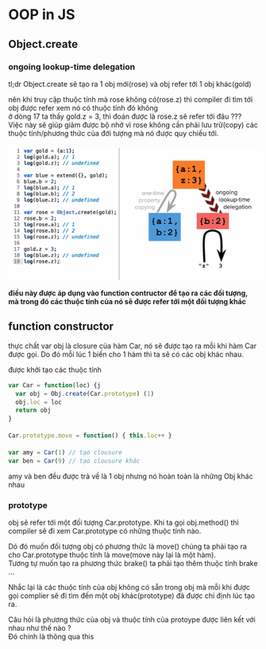 # OOP in JS

## Object.create

### ongoing lookup-time delegation

tl;dr Object.create sẽ tạo ra 1 obj mới\(rose\) và obj refer tới 1 obj khác\(gold\)

nên khi truy cập thuộc tính mà rose không có\(rose.z\) thì compiler đi tìm tới obj được refer xem nó có thuộc tính đó không  
ở dòng 17 ta thấy gold.z = 3, thì đoán được là rose.z sẽ refer tới đâu ???  
Việc này sẽ giúp giảm được bộ nhớ vì rose không cần phải lưu trữ\(copy\) các thuộc tính/phương thức của đới tượng mà nó được quy chiếu tới.

![](../.gitbook/assets/obj-deligate%20%281%29.png)

**điều này được áp dụng vào function contructor để tạo ra các đối tượng, mà trong đó các thuộc tính của nó sẽ được refer tới một đối tượng khác**

## function constructor

thực chất var obj là closure của hàm Car, nó sẽ được tạo ra mỗi khi hàm Car được gọi. Do đó mỗi lúc 1 biến cho 1 hàm thì ta sẽ có các obj khác nhau.

được khởi tạo các thuộc tính

```javascript
var Car = function(loc) {j
  var obj = Obj.create(Car.prototype) (1)
  obj.loc = loc
  return obj
}

Car.prototype.move = function() { this.loc++ }

var amy = Car(1) // tạo clousure
var ben = Car(9) // tạo clousure khác
```

amy và ben đều được trả về là 1 obj nhưng nó hoàn toàn là những Obj khác nhau

### prototype

obj sẽ refer tới một đối tượng Car.prototype. Khi ta gọi obj.method\(\) thì compiler sẽ đi xem Car.prototype có những thuộc tính nào.

Dó đó muốn đối tượng obj có phương thức là move\(\) chúng ta phải tạo ra cho Car.prototype thuộc tính là move\(move này lại là một hàm\).  
Tương tự muốn tạo ra phương thức brake\(\) ta phải tạo thêm thuộc tính brake ...

Nhắc lại là các thuộc tính của obj không có sẵn trong obj mà mỗi khi được gọi complier sẽ đi tìm đến một obj khác\(prototype\) đã được chỉ định lúc tạo ra.

Câu hỏi là phương thức của obj và thuộc tính của protoype được liên kết với nhau như thế nào ?  
Đó chính là thông qua this

